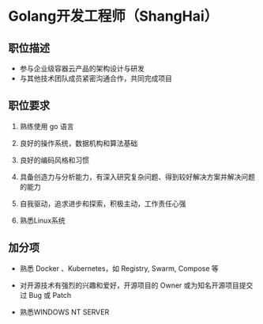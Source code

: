 # Golang开发工程师（ShangHai）

## 职位描述

- 参与企业级容器云产品的架构设计与研发
- 与其他技术团队成员紧密沟通合作，共同完成项目

## 职位要求

1. 熟练使用 go 语言

2. 良好的操作系统，数据机构和算法基础

3. 良好的编码风格和习惯

4. 具备创造力与分析能力，有深入研究复杂问题、得到较好解决方案并解决问题的能力

5. 自我驱动，追求进步和探索，积极主动，工作责任心强

6. 熟悉Linux系统



## 加分项

* 熟悉 Docker 、Kubernetes，如 Registry, Swarm, Compose 等

* 对开源技术有强烈的兴趣和爱好，开源项目的 Owner 或为知名开源项目提交过 Bug 或 Patch

* 熟悉WINDOWS NT SERVER
